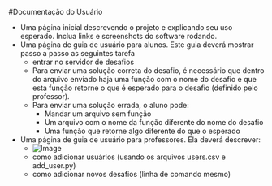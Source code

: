 #Documentação do Usuário
- Uma página inicial descrevendo o projeto e explicando seu uso esperado. Inclua links e screenshots do software rodando.
- Uma página de guia de usuário para alunos. Este guia deverá mostrar passo a passo as seguintes tarefa
  - entrar no servidor de desafios
  - Para enviar uma solução correta do desafio, é necessário que dentro do arquivo enviado haja uma função com o nome do desafio e que esta função retorne o que é esperado para o desafio (definido pelo professor).
  - Para enviar uma solução errada, o aluno pode:
    - Mandar um arquivo sem função
    - Um arquivo com o nome da função diferente do nome do desafio
    - Uma função que retorne algo diferente do que o esperado
- Uma página de guia de usuário para professores. Ela deverá descrever:
  - ![Image](https://imgur.com/m1huFhZ) 
  - como adicionar usuários (usando os arquivos users.csv e add_user.py)
  - como adicionar novos desafios (linha de comando mesmo)
